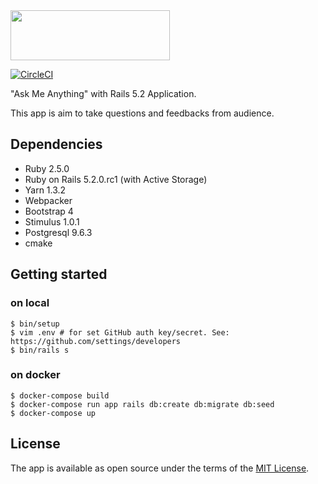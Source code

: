 <img src="https://github.com/yhirano55/ama/blob/master/app/assets/images/logo.png?raw=true" width="255" height="80" alt="">

[![CircleCI](https://circleci.com/gh/yhirano55/ama.svg?style=svg)](https://circleci.com/gh/yhirano55/ama)

"Ask Me Anything" with Rails 5.2 Application.

This app is aim to take questions and feedbacks from audience.

## Dependencies

- Ruby 2.5.0
- Ruby on Rails 5.2.0.rc1 (with Active Storage)
- Yarn 1.3.2
- Webpacker
- Bootstrap 4
- Stimulus 1.0.1
- Postgresql 9.6.3
- cmake

## Getting started

### on local

```
$ bin/setup
$ vim .env # for set GitHub auth key/secret. See: https://github.com/settings/developers
$ bin/rails s
```

### on docker

```
$ docker-compose build
$ docker-compose run app rails db:create db:migrate db:seed
$ docker-compose up
```

## License

The app is available as open source under the terms of the [MIT License](https://opensource.org/licenses/MIT).
